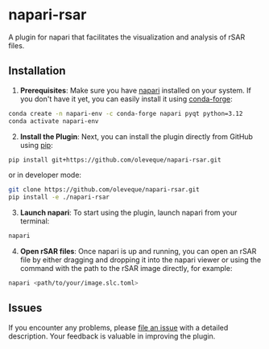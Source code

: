 # napari-rsar

A plugin for napari that facilitates the visualization and analysis of rSAR files.

## Installation

1. **Prerequisites**: Make sure you have [napari](https://napari.org/) installed on your system. If you don't have it yet, you can easily install it using [conda-forge](https://conda-forge.org/docs/user/introduction.html):

```bash
conda create -n napari-env -c conda-forge napari pyqt python=3.12
conda activate napari-env
```

2. **Install the Plugin**: Next, you can install the plugin directly from GitHub using [pip](https://pypi.org/project/pip/):

```bash
pip install git+https://github.com/oleveque/napari-rsar.git
```

or in developer mode:
```bash
git clone https://github.com/oleveque/napari-rsar.git
pip install -e ./napari-rsar
```

3. **Launch napari**: To start using the plugin, launch napari from your terminal:

```bash
napari
```

4. **Open rSAR files**: Once napari is up and running, you can open an rSAR file by either dragging and dropping it into the napari viewer or using the command with the path to the rSAR image directly, for example:

```bash
napari <path/to/your/image.slc.toml>
```

## Issues

If you encounter any problems, please [file an issue](https://github.com/oleveque/napari-rsar/issues) with a detailed description. Your feedback is valuable in improving the plugin.
